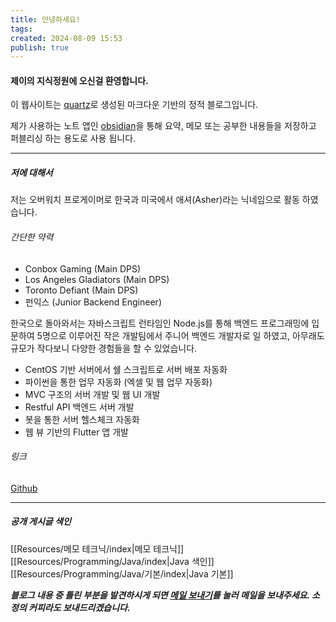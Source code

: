 ```yaml
---
title: 안녕하세요!
tags: 
created: 2024-08-09 15:53
publish: true
---
```


#### 제이의 지식정원에 오신걸 환영합니다.

이 웹사이트는 [quartz](https://quartz.jzhao.xyz)로 생성된 마크다운 기반의 정적 블로그입니다.

제가 사용하는 노트 앱인 [obsidian](https://obsidian.md)을 통해 요약, 메모 또는 공부한 내용들을 저장하고 퍼블리싱 하는 용도로 사용 됩니다.

---
##### 저에 대해서

저는 오버워치 프로게이머로 한국과 미국에서 애셔(Asher)라는 닉네임으로 활동 하였습니다.
###### 간단한 약력
- Conbox Gaming (Main DPS)
- Los Angeles Gladiators (Main DPS)
- Toronto Defiant (Main DPS)
- 펀익스 (Junior Backend Engineer)

한국으로 돌아와서는 자바스크립트 런타임인 Node.js를 통해 백엔드 프로그래밍에 입문하여 5명으로 이루어진 작은 개발팀에서 주니어 백엔드 개발자로 일 하였고, 아무래도 규모가 작다보니 다양한 경험들을 할 수 있었습니다.
- CentOS 기반 서버에서 쉘 스크립트로 서버 배포 자동화
- 파이썬을 통한 업무 자동화 (엑셀 및 웹 업무 자동화)
- MVC 구조의 서버 개발 및 웹 UI 개발
- Restful API 백엔드 서버 개발
- 봇을 통한 서버 헬스체크 자동화
- 웹 뷰 기반의 Flutter 앱 개발

###### 링크
[Github](https://github.com/choiexe1)

---
##### 공개 게시글 색인
[[Resources/메모 테크닉/index|메모 테크닉]] 
[[Resources/Programming/Java/index|Java 색인]]
[[Resources/Programming/Java/기본/index|Java 기본]]



___블로그 내용 중 틀린 부분을 발견하시게 되면 [메일 보내기](mailto:choiexe1@gmail.com)를 눌러 메일을 보내주세요. 소정의 커피라도 보내드리겠습니다.___